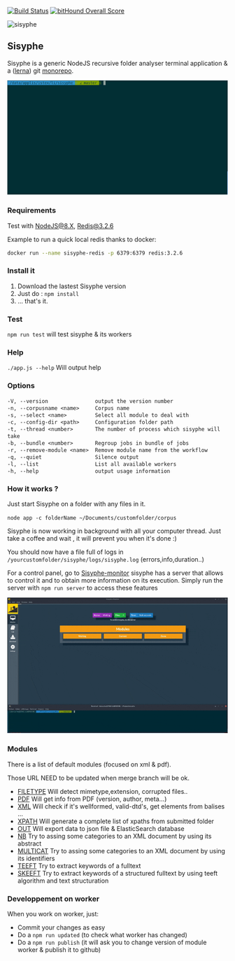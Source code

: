 [![Build Status](https://travis-ci.org/istex/sisyphe.svg?branch=master)](https://travis-ci.org/istex/sisyphe)
[![bitHound Overall Score](https://www.bithound.io/github/istex/sisyphe/badges/score.svg)](https://www.bithound.io/github/istex/sisyphe)

![sisyphe](./logo-sisyphe.jpg)

## Sisyphe

Sisyphe is a generic NodeJS recursive folder analyser terminal application & a ([lerna](https://github.com/lerna/lerna)) git [monorepo](https://github.com/babel/babel/blob/master/doc/design/monorepo.md).

![Sisyphe-pic](./sisyphe.gif)

### Requirements
Test with NodeJS@8.X, Redis@3.2.6

Example to run a quick local redis thanks to docker:
```bash
docker run --name sisyphe-redis -p 6379:6379 redis:3.2.6
```

### Install it

1. Download the lastest Sisyphe version 
2. Just do : `npm install`
3. ... that's it.

### Test

`npm run test` will test sisyphe & its workers

### Help

`./app.js --help` Will output help

### Options
    -V, --version               output the version number
    -n, --corpusname <name>     Corpus name
    -s, --select <name>         Select all module to deal with
    -c, --config-dir <path>     Configuration folder path
    -t, --thread <number>       The number of process which sisyphe will take
    -b, --bundle <number>       Regroup jobs in bundle of jobs
    -r, --remove-module <name>  Remove module name from the workflow
    -q, --quiet                 Silence output
    -l, --list                  List all available workers
    -h, --help                  output usage information

### How it works ?

Just start Sisyphe on a folder with any files in it.

`node app -c folderName ~/Documents/customfolder/corpus`


Sisyphe is now working in background with all your computer thread.
Just take a coffee and wait , it will prevent you when it's done :)

You should now have a file full of logs in `/yourcustomfolder/sisyphe/logs/sisyphe.log` (errors,info,duration..)

For a control panel, go to [Sisyphe-monitor](https://github.com/istex/sisyphe-monitor)
sisyphe has a server that allows to control it and to obtain more information on its execution.
Simply run the server with `npm run server` to access these features


![Sisyphe-dashboard](./sisyphe-monitor.gif)

### Modules
There is a list of default modules (focused on xml & pdf).

Those URL NEED to be updated when merge branch will be ok.
- [FILETYPE](https://github.com/istex/sisyphe/tree/master/src/worker/filetype) Will detect mimetype,extension, corrupted files..
- [PDF](https://github.com/istex/sisyphe/tree/master/src/worker/pdf) Will get info from PDF (version, author, meta...)
- [XML](https://github.com/istex/sisyphe/tree/master/src/worker/xml) Will check if it's wellformed, valid-dtd's, get elements from balises ...
- [XPATH](https://github.com/istex/sisyphe/tree/master/src/worker/xpath)  Will generate a complete list of xpaths from submitted folder
- [OUT](https://github.com/istex/sisyphe/tree/master/src/worker/out) Will export data to json file & ElasticSearch database
- [NB](https://github.com/istex/sisyphe/tree/master/src/worker/nb) Try to assing some categories to an XML document by using its abstract
- [MULTICAT](https://github.com/istex/sisyphe/tree/master/src/worker/multicat) Try to assing some categories to an XML document by using its identifiers
- [TEEFT](https://github.com/istex/sisyphe/tree/master/src/worker/teeft) Try to extract keywords of a fulltext
- [SKEEFT](https://github.com/istex/sisyphe/tree/master/src/worker/skeeft) Try to extract keywords of a structured fulltext by using teeft algorithm and text structuration


### Developpement on worker

When you work on worker, just:
- Commit your changes as easy
- Do a `npm run updated` (to check what worker has changed)
- Do a `npm run publish` (it will ask you to change version of module worker & publish it to github)
